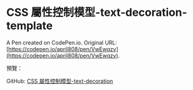 # CSS 屬性控制模型-text-decoration-template

A Pen created on CodePen.io. Original URL: [https://codepen.io/april808/pen/VwEwqzv](https://codepen.io/april808/pen/VwEwqzv).

預覽：

GitHub: [CSS 屬性控制模型-text-decoration](./dist/index.html)